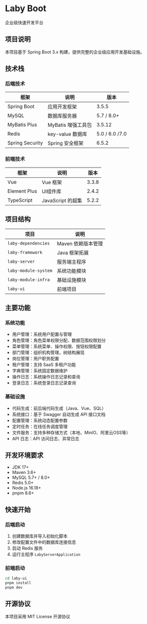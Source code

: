 # Laby Boot

企业级快速开发平台

## 项目说明

本项目基于 Spring Boot 3.x 构建，提供完整的企业级应用开发基础设施。

## 技术栈

### 后端技术

| 框架 | 说明 | 版本 |
|---|---|---|
| Spring Boot | 应用开发框架 | 3.5.5 |
| MySQL | 数据库服务器 | 5.7 / 8.0+ |
| MyBatis Plus | MyBatis 增强工具包 | 3.5.12 |
| Redis | key-value 数据库 | 5.0 / 6.0 /7.0 |
| Spring Security | Spring 安全框架 | 6.5.2 |

### 前端技术

| 框架 | 说明 | 版本 |
|---|---|---|
| Vue | Vue 框架 | 3.3.8 |
| Element Plus | UI组件库 | 2.4.2 |
| TypeScript | JavaScript 的超集 | 5.2.2 |

## 项目结构

| 项目 | 说明 |
|---|---|
| `laby-dependencies` | Maven 依赖版本管理 |
| `laby-framework` | Java 框架拓展 |
| `laby-server` | 服务端主程序 |
| `laby-module-system` | 系统功能模块 |
| `laby-module-infra` | 基础设施模块 |
| `laby-ui` | 前端项目 |

## 主要功能

### 系统功能

- 用户管理：系统用户配置与管理
- 角色管理：角色菜单权限分配、数据范围权限划分
- 菜单管理：系统菜单、操作权限、按钮权限配置
- 部门管理：组织机构管理，树结构展现
- 岗位管理：用户职务配置
- 租户管理：支持 SaaS 多租户功能
- 字典管理：系统固定数据维护
- 操作日志：系统操作日志记录和查询
- 登录日志：系统登录日志记录查询

### 基础设施

- 代码生成：前后端代码生成（Java、Vue、SQL）
- 系统接口：基于 Swagger 自动生成 API 接口文档
- 配置管理：系统动态配置参数
- 定时任务：在线任务调度管理
- 文件服务：支持多种存储方式（本地、MinIO、阿里云OSS等）
- API 日志：API 访问日志、异常日志

## 开发环境要求

- JDK 17+
- Maven 3.6+
- MySQL 5.7+ / 8.0+
- Redis 5.0+
- Node.js 16.18+
- pnpm 8.6+

## 快速开始

### 后端启动

1. 创建数据库并导入初始化脚本
2. 修改配置文件中的数据库连接信息
3. 启动 Redis 服务
4. 运行主程序 `LabyServerApplication`

### 前端启动

```bash
cd laby-ui
pnpm install
pnpm dev
```

## 开源协议

本项目采用 MIT License 开源协议

